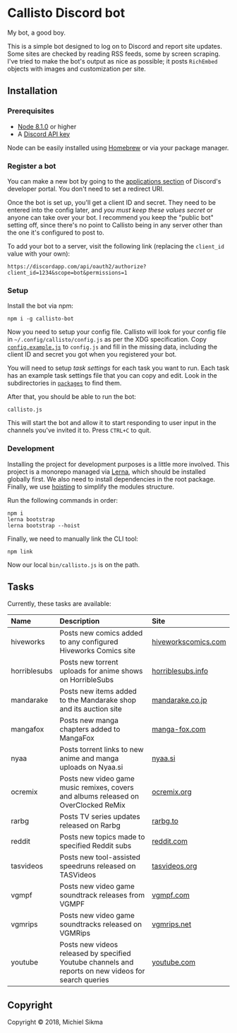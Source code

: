 Callisto Discord bot
====================

My bot, a good boy.

This is a simple bot designed to log on to Discord and report site updates. Some sites are checked by reading RSS feeds, some by screen scraping. I've tried to make the bot's output as nice as possible; it posts `RichEmbed` objects with images and customization per site.

## Installation

### Prerequisites

* [Node 8.1.0](https://nodejs.org/en/) or higher
* A [Discord API key](https://discordapp.com/developers/applications/me)

Node can be easily installed using [Homebrew](https://brew.sh/) or via your package manager.

### Register a bot

You can make a new bot by going to the [applications section](https://discordapp.com/developers/applications/me) of Discord's developer portal. You don't need to set a redirect URI.

Once the bot is set up, you'll get a client ID and secret. They need to be entered into the config later, and *you must keep these values secret* or anyone can take over your bot. I recommend you keep the "public bot" setting off, since there's no point to Callisto being in any server other than the one it's configured to post to.

To add your bot to a server, visit the following link (replacing the `client_id` value with your own):

```
https://discordapp.com/api/oauth2/authorize?client_id=1234&scope=bot&permissions=1
```

### Setup

Install the bot via npm:

    npm i -g callisto-bot

Now you need to setup your config file. Callisto will look for your config file in `~/.config/callisto/config.js` as per the XDG specification. Copy [`config.example.js`](https://bitbucket.org/msikma/callisto-bot/src/master/config.md) to `config.js` and fill in the missing data, including the client ID and secret you got when you registered your bot.

You will need to setup *task settings* for each task you want to run. Each task has an example task settings file that you can copy and edit. Look in the subdirectories in [`packages`](https://bitbucket.org/msikma/callisto-bot/src/master/packages/) to find them.

After that, you should be able to run the bot:

    callisto.js

This will start the bot and allow it to start responding to user input in the channels you've invited it to. Press `CTRL+C` to quit.

### Development

Installing the project for development purposes is a little more involved. This project is a monorepo managed via [Lerna](https://lernajs.io/), which should be installed globally first. We also need to install dependencies in the root package. Finally, we use [hoisting](https://github.com/lerna/lerna/blob/master/doc/hoist.md) to simplify the modules structure.

Run the following commands in order:

    npm i
    lerna bootstrap
    lerna bootstrap --hoist

Finally, we need to manually link the CLI tool:

    npm link

Now our local `bin/callisto.js` is on the path.

## Tasks

Currently, these tasks are available:

| Name | Description | Site |
|:-----|:------------|:-----|
| hiveworks | Posts new comics added to any configured Hiveworks Comics site | [hiveworkscomics.com](https://hiveworkscomics.com/) |
| horriblesubs | Posts new torrent uploads for anime shows on HorribleSubs | [horriblesubs.info](http://horriblesubs.info/) |
| mandarake | Posts new items added to the Mandarake shop and its auction site | [mandarake.co.jp](http://mandarake.co.jp/) |
| mangafox | Posts new manga chapters added to MangaFox | [manga-fox.com](https://manga-fox.com/) |
| nyaa | Posts torrent links to new anime and manga uploads on Nyaa.si | [nyaa.si](http://nyaa.si/) |
| ocremix | Posts new video game music remixes, covers and albums released on OverClocked ReMix | [ocremix.org](https://ocremix.org/) |
| rarbg | Posts TV series updates released on Rarbg | [rarbg.to](https://rarbg.to/) |
| reddit | Posts new topics made to specified Reddit subs | [reddit.com](http://reddit.com/) |
| tasvideos | Posts new tool-assisted speedruns released on TASVideos | [tasvideos.org](http://tasvideos.org/) |
| vgmpf | Posts new video game soundtrack releases from VGMPF | [vgmpf.com](http://www.vgmpf.com/) |
| vgmrips | Posts new video game soundtracks released on VGMRips | [vgmrips.net](http://vgmrips.net/) |
| youtube | Posts new videos released by specified Youtube channels and reports on new videos for search queries | [youtube.com](https://youtube.com/) |

## Copyright

Copyright © 2018, Michiel Sikma
